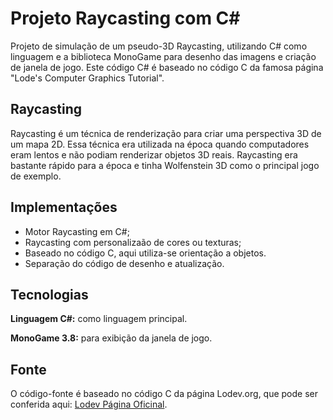 # Projeto Raycasting com C#

Projeto de simulação de um pseudo-3D Raycasting, utilizando C# como linguagem e a biblioteca MonoGame para desenho das imagens e criação de janela de jogo.
Este código C# é baseado no código C da famosa página "Lode's Computer Graphics Tutorial".

## Raycasting

Raycasting é um técnica de renderização para criar uma perspectiva 3D de um mapa 2D.
Essa técnica era utilizada na época quando computadores eram lentos e não podiam renderizar objetos 3D reais.
Raycasting era bastante rápido para a época e tinha Wolfenstein 3D como o principal jogo de exemplo.

## Implementações

- Motor Raycasting em C#;
- Raycasting com personalizaão de cores ou texturas;
- Baseado no código C, aqui utiliza-se orientação a objetos.
- Separação do código de desenho e atualização.


## Tecnologias

**Linguagem C#:** como linguagem principal.

**MonoGame 3.8:** para exibição da janela de jogo.


## Fonte

O código-fonte é baseado no código C da página Lodev.org, que pode ser conferida aqui: [Lodev Página Oficinal](https://lodev.org/cgtutor/raycasting.html).
    